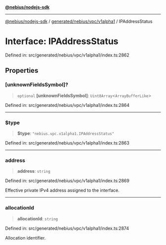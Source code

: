 [**@nebius/nodejs-sdk**](../../../../../README.md)

***

[@nebius/nodejs-sdk](../../../../../README.md) / [generated/nebius/vpc/v1alpha1](../README.md) / IPAddressStatus

# Interface: IPAddressStatus

Defined in: src/generated/nebius/vpc/v1alpha1/index.ts:2862

## Properties

### \[unknownFieldsSymbol\]?

> `optional` **\[unknownFieldsSymbol\]**: `Uint8Array`\<`ArrayBufferLike`\>

Defined in: src/generated/nebius/vpc/v1alpha1/index.ts:2864

***

### $type

> **$type**: `"nebius.vpc.v1alpha1.IPAddressStatus"`

Defined in: src/generated/nebius/vpc/v1alpha1/index.ts:2863

***

### address

> **address**: `string`

Defined in: src/generated/nebius/vpc/v1alpha1/index.ts:2869

Effective private IPv4 address assigned to the interface.

***

### allocationId

> **allocationId**: `string`

Defined in: src/generated/nebius/vpc/v1alpha1/index.ts:2874

Allocation identifier.
